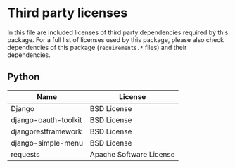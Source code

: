 # Third party licenses

In this file are included licenses of third party dependencies required by this package. 
For a full list of licenses used by this package, please also check dependencies of 
this package (`requirements.*` files) and their dependencies.

## Python 

| Name                  | License                                                 |
|-----------------------|---------------------------------------------------------|
| Django                | BSD License                                             |
| django-oauth-toolkit  | BSD License                                             |
| djangorestframework   | BSD License                                             |
| django-simple-menu    | BSD License                                             |
| requests              | Apache Software License                                 |
